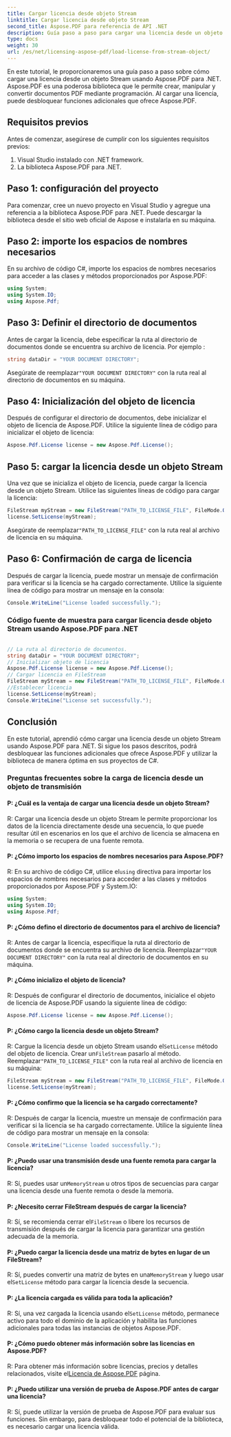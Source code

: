 ```yaml
---
title: Cargar licencia desde objeto Stream
linktitle: Cargar licencia desde objeto Stream
second_title: Aspose.PDF para referencia de API .NET
description: Guía paso a paso para cargar una licencia desde un objeto Stream usando Aspose.PDF para .NET. Desbloquea funciones adicionales.
type: docs
weight: 30
url: /es/net/licensing-aspose-pdf/load-license-from-stream-object/
---
```

En este tutorial, le proporcionaremos una guía paso a paso sobre cómo cargar una licencia desde un objeto Stream usando Aspose.PDF para .NET. Aspose.PDF es una poderosa biblioteca que le permite crear, manipular y convertir documentos PDF mediante programación. Al cargar una licencia, puede desbloquear funciones adicionales que ofrece Aspose.PDF.

## Requisitos previos

Antes de comenzar, asegúrese de cumplir con los siguientes requisitos previos:

1. Visual Studio instalado con .NET framework.
2. La biblioteca Aspose.PDF para .NET.

## Paso 1: configuración del proyecto

Para comenzar, cree un nuevo proyecto en Visual Studio y agregue una referencia a la biblioteca Aspose.PDF para .NET. Puede descargar la biblioteca desde el sitio web oficial de Aspose e instalarla en su máquina.

## Paso 2: importe los espacios de nombres necesarios

En su archivo de código C#, importe los espacios de nombres necesarios para acceder a las clases y métodos proporcionados por Aspose.PDF:

```csharp
using System;
using System.IO;
using Aspose.Pdf;
```

## Paso 3: Definir el directorio de documentos

Antes de cargar la licencia, debe especificar la ruta al directorio de documentos donde se encuentra su archivo de licencia. Por ejemplo :

```csharp
string dataDir = "YOUR DOCUMENT DIRECTORY";
```

 Asegúrate de reemplazar`"YOUR DOCUMENT DIRECTORY"` con la ruta real al directorio de documentos en su máquina.

## Paso 4: Inicialización del objeto de licencia

Después de configurar el directorio de documentos, debe inicializar el objeto de licencia de Aspose.PDF. Utilice la siguiente línea de código para inicializar el objeto de licencia:

```csharp
Aspose.Pdf.License license = new Aspose.Pdf.License();
```

## Paso 5: cargar la licencia desde un objeto Stream

Una vez que se inicializa el objeto de licencia, puede cargar la licencia desde un objeto Stream. Utilice las siguientes líneas de código para cargar la licencia:

```csharp
FileStream myStream = new FileStream("PATH_TO_LICENSE_FILE", FileMode.Open);
license.SetLicense(myStream);
```

 Asegúrate de reemplazar`"PATH_TO_LICENSE_FILE"` con la ruta real al archivo de licencia en su máquina.

## Paso 6: Confirmación de carga de licencia

Después de cargar la licencia, puede mostrar un mensaje de confirmación para verificar si la licencia se ha cargado correctamente. Utilice la siguiente línea de código para mostrar un mensaje en la consola:

```csharp
Console.WriteLine("License loaded successfully.");
```

### Código fuente de muestra para cargar licencia desde objeto Stream usando Aspose.PDF para .NET 

```csharp

// La ruta al directorio de documentos.
string dataDir = "YOUR DOCUMENT DIRECTORY";
// Inicializar objeto de licencia
Aspose.Pdf.License license = new Aspose.Pdf.License();
// Cargar licencia en FileStream
FileStream myStream = new FileStream("PATH_TO_LICENSE_FILE", FileMode.Open);
//Establecer licencia
license.SetLicense(myStream);
Console.WriteLine("License set successfully.");

```

## Conclusión

En este tutorial, aprendió cómo cargar una licencia desde un objeto Stream usando Aspose.PDF para .NET. Si sigue los pasos descritos, podrá desbloquear las funciones adicionales que ofrece Aspose.PDF y utilizar la biblioteca de manera óptima en sus proyectos de C#.

### Preguntas frecuentes sobre la carga de licencia desde un objeto de transmisión

#### P: ¿Cuál es la ventaja de cargar una licencia desde un objeto Stream?

R: Cargar una licencia desde un objeto Stream le permite proporcionar los datos de la licencia directamente desde una secuencia, lo que puede resultar útil en escenarios en los que el archivo de licencia se almacena en la memoria o se recupera de una fuente remota.

#### P: ¿Cómo importo los espacios de nombres necesarios para Aspose.PDF?

 R: En su archivo de código C#, utilice el`using` directiva para importar los espacios de nombres necesarios para acceder a las clases y métodos proporcionados por Aspose.PDF y System.IO:
```csharp
using System;
using System.IO;
using Aspose.Pdf;
```

#### P: ¿Cómo defino el directorio de documentos para el archivo de licencia?

 R: Antes de cargar la licencia, especifique la ruta al directorio de documentos donde se encuentra su archivo de licencia. Reemplazar`"YOUR DOCUMENT DIRECTORY"` con la ruta real al directorio de documentos en su máquina.

#### P: ¿Cómo inicializo el objeto de licencia?

R: Después de configurar el directorio de documentos, inicialice el objeto de licencia de Aspose.PDF usando la siguiente línea de código:
```csharp
Aspose.Pdf.License license = new Aspose.Pdf.License();
```

#### P: ¿Cómo cargo la licencia desde un objeto Stream?

 R: Cargue la licencia desde un objeto Stream usando el`SetLicense` método del objeto de licencia. Crear un`FileStream` pasarlo al método. Reemplazar`"PATH_TO_LICENSE_FILE"` con la ruta real al archivo de licencia en su máquina:
```csharp
FileStream myStream = new FileStream("PATH_TO_LICENSE_FILE", FileMode.Open);
license.SetLicense(myStream);
```

#### P: ¿Cómo confirmo que la licencia se ha cargado correctamente?

R: Después de cargar la licencia, muestre un mensaje de confirmación para verificar si la licencia se ha cargado correctamente. Utilice la siguiente línea de código para mostrar un mensaje en la consola:
```csharp
Console.WriteLine("License loaded successfully.");
```

#### P: ¿Puedo usar una transmisión desde una fuente remota para cargar la licencia?

 R: Sí, puedes usar un`MemoryStream` u otros tipos de secuencias para cargar una licencia desde una fuente remota o desde la memoria.

#### P: ¿Necesito cerrar FileStream después de cargar la licencia?

 R: Sí, se recomienda cerrar el`FileStream` o libere los recursos de transmisión después de cargar la licencia para garantizar una gestión adecuada de la memoria.

#### P: ¿Puedo cargar la licencia desde una matriz de bytes en lugar de un FileStream?

 R: Sí, puedes convertir una matriz de bytes en una`MemoryStream` y luego usar el`SetLicense` método para cargar la licencia desde la secuencia.

#### P: ¿La licencia cargada es válida para toda la aplicación?

 R: Sí, una vez cargada la licencia usando el`SetLicense` método, permanece activo para todo el dominio de la aplicación y habilita las funciones adicionales para todas las instancias de objetos Aspose.PDF.

#### P: ¿Cómo puedo obtener más información sobre las licencias en Aspose.PDF?

R: Para obtener más información sobre licencias, precios y detalles relacionados, visite el[Licencia de Aspose.PDF](https://purchase.aspose.com/pricing/pdf/net) página.

#### P: ¿Puedo utilizar una versión de prueba de Aspose.PDF antes de cargar una licencia?

R: Sí, puede utilizar la versión de prueba de Aspose.PDF para evaluar sus funciones. Sin embargo, para desbloquear todo el potencial de la biblioteca, es necesario cargar una licencia válida.
